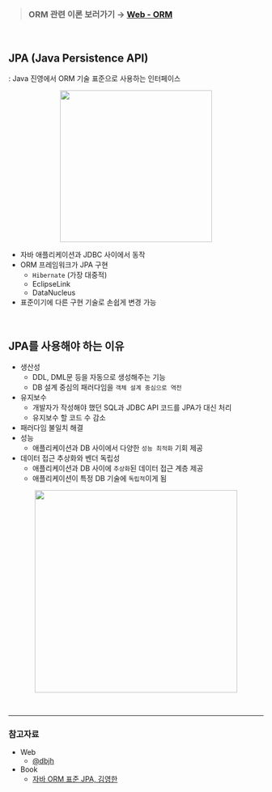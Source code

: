 > ### ORM 관련 이론 보러가기 → [Web - ORM](https://github.com/lcomment/development-recipes/blob/main/Web/orm.md)

<br>

## JPA (Java Persistence API)

: Java 진영에서 ORM 기술 표준으로 사용하는 인터페이스

<p align=center><img src='../resources/spring/jpa.png' width=300></p>

- 자바 애플리케이션과 JDBC 사이에서 동작
- ORM 프레임워크가 JPA 구현
  - `Hibernate` (가장 대중적)
  - EclipseLink
  - DataNucleus
- 표준이기에 다른 구현 기술로 손쉽게 변경 가능

<br>

## JPA를 사용해야 하는 이유

- 생산성
  - DDL, DML문 등을 자동으로 생성해주는 기능
  - DB 설계 중심의 패러다임을 `객체 설계 중심으로 역전`
- 유지보수
  - 개발자가 작성해야 했던 SQL과 JDBC API 코드를 JPA가 대신 처리
  - 유지보수 할 코드 수 감소
- 패러다임 불일치 해결
- 성능
  - 애플리케이션과 DB 사이에서 다양한 `성능 최적화` 기회 제공
- 데이터 접근 추상화와 벤더 독립성
  - 애플리케이션과 DB 사이에 `추상화`된 데이터 접근 계층 제공
  - 애플리케이션이 특정 DB 기술에 `독립적`이게 됨

<p align=center><img src='../resources/spring/vendor.png' width=400></p>

<br>

---

### **참고자료**

- Web
  - [@dbjh](https://dbjh.tistory.com/77)
- Book
  - [자바 ORM 표준 JPA, 김영한](http://www.yes24.com/Product/Goods/90439472)
